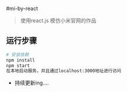 #mi-by-react
>使用react.js  模仿小米官网的作品
## 运行步骤
```bash
# 安装依赖
npm install
npm start
在本地启动服务，并且通过localhost:3000地址进行访问
```

- 持续更新ing....
